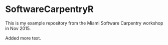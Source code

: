 # SoftwareCarpentryR

This is my example repository from the Miami Software Carpentry workshop in Nov 2015.

Added more text.
